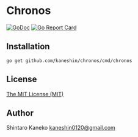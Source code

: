# Chronos

[![GoDoc](https://godoc.org/github.com/kaneshin/chronos?status.svg)](https://godoc.org/github.com/kaneshin/chronos)
[![Go Report Card](https://goreportcard.com/badge/github.com/kaneshin/chronos)](https://goreportcard.com/report/github.com/kaneshin/chronos)

## Installation

```shell
go get github.com/kaneshin/chronos/cmd/chronos
```

## License

[The MIT License (MIT)](http://kaneshin.mit-license.org/)

## Author

Shintaro Kaneko <kaneshin0120@gmail.com>

